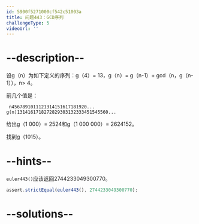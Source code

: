 ```yaml
---
id: 5900f5271000cf542c51003a
title: 问题443：GCD序列
challengeType: 5
videoUrl: ''
---
```


# --description--

设g（n）为如下定义的序列：g（4）= 13，g（n）= g（n-1）+ gcd（n，g（n-1）），n> 4。

前几个值是：

```
 n4567891011121314151617181920... g(n)1314161718272829303132333451545560... 
```

给出g（1 000）= 2524和g（1 000 000）= 2624152。

找到g（1015）。

# --hints--

`euler443()`应该返回2744233049300770。

```js
assert.strictEqual(euler443(), 2744233049300770);
```

# --solutions--

